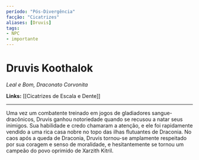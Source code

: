 ```yaml
---
período: "Pós-Divergência"
facção: "Cicatrizes"
aliases: [Druvis]
tags:
- NPC
- importante
---
```


# **Druvis Koothalok**
*Leal e Bom, Draconato Corvonita*

**Links:** [[Cicatrizes de Escala e Dente]]

---

Uma vez um combatente treinado em jogos de gladiadores sangue-dracônicos, Druvis ganhou notoriedade quando se recusou a natar seus inimigos. Sua habilidade e credo chamaram a atenção, e ele foi rapidamente vendido a uma rica casa nobre no topo das ilhas flutuantes de Draconia. No caos após a queda de Draconia, Druvis tornou-se amplamente respeitado por sua coragem e senso de moralidade, e hesitantemente se tornou um campeão do povo oprimido de Xarzith Kitril.